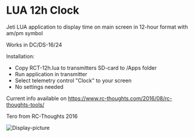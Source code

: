 # LUA 12h Clock
Jeti LUA application to display time on main screen in 12-hour format with am/pm symbol

Works in DC/DS-16/24

Installation:
- Copy RCT-12h.lua to transmitters SD-card to /Apps folder
- Run application in transmitter
- Select telemetry control "Clock" to your screen
- No settings needed

Current info available on https://www.rc-thoughts.com/2016/08/rc-thoughts-tools/

Tero from RC-Thoughts 2016

![Display-picture](https://www.rc-thoughts.com/wp-content/uploads/2016/12/RCT-12h_001.png)
